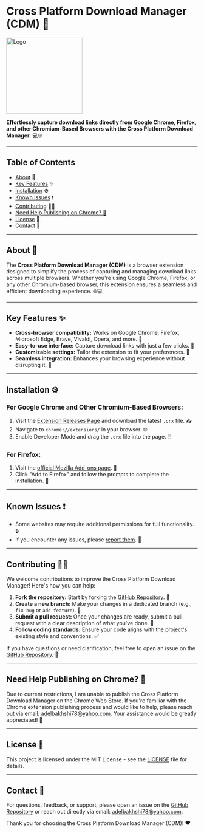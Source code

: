 # Cross Platform Download Manager (CDM) 🚀

<!-- Logo -->
<img src="https://i.imghippo.com/files/weKI3787EbI.png" alt="Logo" width="200"/>

**Effortlessly capture download links directly from Google Chrome, Firefox, and other Chromium-Based Browsers with the Cross Platform Download Manager.** 💻🌐

---

## Table of Contents

- [About](#about) 📖
- [Key Features](#key-features) ✨
- [Installation](#installation) ⚙️
- [Known Issues](#known-issues) ❗
- [Contributing](#contributing) 👷‍♂️
- [Need Help Publishing on Chrome? 🙏](#need-help-publishing-on-chrome)
- [License](#license) 📜
- [Contact](#contact) 📧

---

## About 📖

The **Cross Platform Download Manager (CDM)** is a browser extension designed to simplify the process of capturing and managing download links across multiple browsers. Whether you're using Google Chrome, Firefox, or any other Chromium-based browser, this extension ensures a seamless and efficient downloading experience. 🌐💻

---

## Key Features ✨

- **Cross-browser compatibility:** Works on Google Chrome, Firefox, Microsoft Edge, Brave, Vivaldi, Opera, and more. 🌟
- **Easy-to-use interface:** Capture download links with just a few clicks. 🎯
- **Customizable settings:** Tailor the extension to fit your preferences. 🔧
- **Seamless integration:** Enhances your browsing experience without disrupting it. 🔄

---

## Installation ⚙️

### For Google Chrome and Other Chromium-Based Browsers:

1. Visit the [Extension Releases Page](https://github.com/adel-bakhshi/cdm-browser-extension/releases) and download the latest `.crx` file. 📥
2. Navigate to `chrome://extensions/` in your browser. 🌐
3. Enable Developer Mode and drag the `.crx` file into the page. 🖱️

### For Firefox:

1. Visit the [official Mozilla Add-ons page](https://addons.mozilla.org/en-US/firefox/addon/cdm-browser-extension/). 🔗
2. Click "Add to Firefox" and follow the prompts to complete the installation. 🦊

---

## Known Issues ❗

- Some websites may require additional permissions for full functionality. 🔒
- If you encounter any issues, please [report them](https://github.com/adel-bakhshi/cdm-browser-extension/issues). 🐛

---

## Contributing 👷‍♂️

We welcome contributions to improve the Cross Platform Download Manager! Here's how you can help:

1. **Fork the repository:** Start by forking the [GitHub Repository](https://github.com/adel-bakhshi/cdm-browser-extension). 🍴
2. **Create a new branch:** Make your changes in a dedicated branch (e.g., `fix-bug` or `add-feature`). 🌱
3. **Submit a pull request:** Once your changes are ready, submit a pull request with a clear description of what you've done. 📝
4. **Follow coding standards:** Ensure your code aligns with the project's existing style and conventions. ✅

If you have questions or need clarification, feel free to open an issue on the [GitHub Repository](https://github.com/adel-bakhshi/cdm-browser-extension). 🤔

---

## Need Help Publishing on Chrome? 🙏

Due to current restrictions, I am unable to publish the Cross Platform Download Manager on the Chrome Web Store. If you're familiar with the Chrome extension publishing process and would like to help, please reach out via email: [adelbakhshi78@yahoo.com](mailto:adelbakhshi78@yahoo.com). Your assistance would be greatly appreciated! 🙌

---

## License 📜

This project is licensed under the MIT License - see the [LICENSE](LICENSE) file for details.

---

## Contact 📧

For questions, feedback, or support, please open an issue on the [GitHub Repository](https://github.com/adel-bakhshi/cdm-browser-extension) or reach out directly via email: [adelbakhshi78@yahoo.com](mailto:adelbakhshi78@yahoo.com).

Thank you for choosing the Cross Platform Download Manager (CDM)! ❤️
